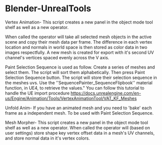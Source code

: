 # Blender-UnrealTools

Vertex Animation-
This script creates a new panel in the object mode tool shelf as well as a new operator.

When called the operator will take all selected mesh objects in the active scene and copy their mesh data per frame.
The difference in each vertex location and normals in world space is then stored as color data in two images respectfully.
A new mesh is created for export with it's second UV channel's vertices spaced evenly across the V axis.

Paint Selection Sequence is used as follow. Create a series of meshes and select them. The script will sort them alphabetically. Then press Paint Selection Sequence button. The script will store their selection sequence in the meshes uvs. Use the ''SequencePainter_SequenceFlipbook'' material function, in UE4, to retrieve the values." You can follow this tutorial to handle the UE import procedure https://docs.unrealengine.com/en-us/Engine/Animation/Tools/VertexAnimationTool/VAT_KF_Meshes

Unfold Anim-
If you have an animated mesh and you need to 'bake' each frame as a independent mesh. To be used with Paint Selection Sequence.

Mesh Morpher-
This script creates a new panel in the object mode tool shelf as well as a new operator.
When called the operator will (based on user settings) store shape key vertex offset data in a mesh's UV channels, and store normal data in it's vertex colors.
